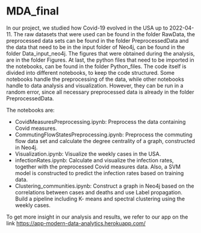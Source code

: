 # MDA_final
In our project, we studied how Covid-19 evolved in the USA up to 2022-04-11. The raw datasets that were used can be found in the folder RawData, the preprocessed data sets can be found in the folder PreprocessedData and the data that need to be in the input folder of Neo4j, can be found in the folder Data_input_neo4j. The figures that were obtained during the analysis, are in the folder Figures. At last, the python files that need to be imported in the notebooks, can be found in the folder Python_files. The code itself is divided into different notebooks, to keep the code structured. Some notebooks handle the preprocessing of the data, while other notebooks handle to data analysis and visualization. However, they can be run in a random error, since all necessary preprocessed data is already in the folder PreprocessedData.

The notebooks are:
  - CovidMeasuresPreprocessing.ipynb: Preprocess the data containing Covid measures.
  - CommutingFlowStatesPreprocessing.ipynb: Preprocess the commuting flow data set and calculate the degree centrality of a graph, constructed in Neo4j.
  - Visualization.ipynb: Visualize the weekly cases in the USA.
  - infectionRates.ipynb: Calculate and visualize the infection rates, together with the preprocessed Covid measures data. Also, a SVM model is constructed to predict       the infection rates based on training data. 
  - Clustering_communities.ipynb: Construct a graph in Neo4j based on the correlations between cases and deaths and use Label propagation. Build a pipeline including K-
    means and spectral clustering using the weekly cases.

To get more insight in our analysis and results, we refer to our app on the link https://app-modern-data-analytics.herokuapp.com/
